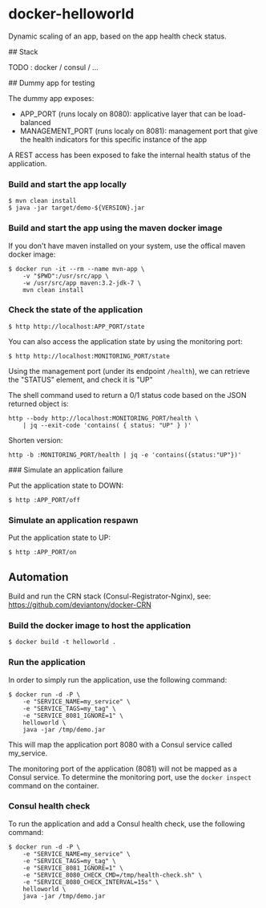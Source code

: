 # docker-helloworld

Dynamic scaling of an app, based on the app health check status.

## Stack

TODO : docker / consul / ...

## Dummy app for testing

The dummy app exposes:
* APP_PORT (runs localy on 8080): applicative layer that can be load-balanced
* MANAGEMENT_PORT (runs localy on 8081): management port that give the health indicators for this specific instance of the app

A REST access has been exposed to fake the internal health status of the application.

### Build and start the app locally

```
$ mvn clean install
$ java -jar target/demo-${VERSION}.jar
```

### Build and start the app using the maven docker image

If you don't have maven installed on your system, use the offical maven docker image:

```
$ docker run -it --rm --name mvn-app \
    -v "$PWD":/usr/src/app \
    -w /usr/src/app maven:3.2-jdk-7 \
    mvn clean install
```

### Check the state of the application

```
$ http http://localhost:APP_PORT/state
```

You can also access the application state by using the monitoring port:

```
$ http http://localhost:MONITORING_PORT/state
```

Using the management port (under its endpoint `/health`), we can retrieve the "STATUS" element, and check it is "UP"

The shell command used to return a 0/1 status code based on the JSON returned object is:

```
http --body http://localhost:MONITORING_PORT/health \
    | jq --exit-code 'contains( { status: "UP" } )'
```

Shorten version:

```
http -b :MONITORING_PORT/health | jq -e 'contains({status:"UP"})'
```

### Simulate an application failure

Put the application state to DOWN:

```
$ http :APP_PORT/off
```

### Simulate an application respawn

Put the application state to UP:

```
$ http :APP_PORT/on
```

## Automation

Build and run the CRN stack (Consul-Registrator-Nginx), see: https://github.com/deviantony/docker-CRN

### Build the docker image to host the application

```
$ docker build -t helloworld .
```

### Run the application

In order to simply run the application, use the following command:

```
$ docker run -d -P \
    -e "SERVICE_NAME=my_service" \
    -e "SERVICE_TAGS=my_tag" \
    -e "SERVICE_8081_IGNORE=1" \
    helloworld \
    java -jar /tmp/demo.jar
```

This will map the application port 8080 with a Consul service called my_service. 

The monitoring port of the application (8081) will not be mapped as a Consul service. To determine the monitoring port, use the `docker inspect` command on the container.

### Consul health check

To run the application and add a Consul health check, use the following command:

```
$ docker run -d -P \
    -e "SERVICE_NAME=my_service" \
    -e "SERVICE_TAGS=my_tag" \
    -e "SERVICE_8081_IGNORE=1" \
    -e "SERVICE_8080_CHECK_CMD=/tmp/health-check.sh" \
    -e "SERVICE_8080_CHECK_INTERVAL=15s" \
    helloworld \
    java -jar /tmp/demo.jar
```

